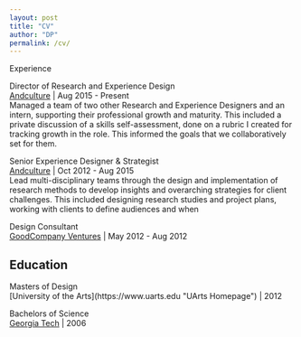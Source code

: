 ```yaml
---
layout: post
title: "CV"
author: "DP"
permalink: /cv/
---
```

<div class="col2"
  <h2>Experience</h2>
  <p><sans>Director of Research and Experience Design</sans> <br>
  <a href="http://andculture.com" title="Andculture Homepage">Andculture</a> | Aug 2015 - Present <br>
  Managed a team of two other Research and Experience Designers and an intern, supporting their professional growth and maturity. This included a private discussion of a skills self-assessment, done on a rubric I created for tracking growth in the role. This informed the goals that we collaboratively set for them.</p>

  <p><sans>Senior Experience Designer & Strategist</sans> <br>
  <a href="http://andculture.com" title="Andculture Homepage">Andculture</a> | Oct 2012 - Aug 2015 <br>
  Lead multi-disciplinary teams through the design and implementation of research methods to develop insights and overarching strategies for client challenges. This included designing research studies and project plans, working with clients to define audiences and when </p>

  <p><sans>Design Consultant</sans> <br>
  <a href="https://www.crunchbase.com/organization/goodcompany-ventures" title="GoodCompany Ventures Crunchbase page">GoodCompany Ventures</a> | May 2012 - Aug 2012 </p>
</div>

<div class="col2">
  <h2>Education</h2>
  <sans>Masters of Design</sans> <br>
  [University of the Arts](https://www.uarts.edu "UArts Homepage") | 2012

  <sans>Bachelors of Science</sans> <br>
  [Georgia Tech](https://www.gatech.edu "Georgia Tech Hompage") | 2006
</div>
